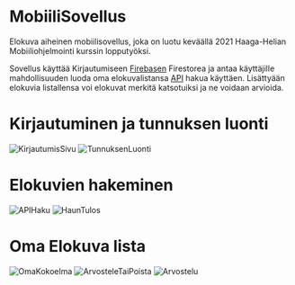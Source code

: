 # MobiiliSovellus

Elokuva aiheinen mobiilisovellus, joka on luotu keväällä 2021 Haaga-Helian Mobiiliohjelmointi kurssin lopputyöksi.

Sovellus käyttää Kirjautumiseen [Firebasen](https://firebase.google.com/) Firestorea ja antaa käyttäjille
mahdollisuuden luoda oma elokuvalistansa [API](https://www.omdbapi.com/) hakua käyttäen. Lisättyään elokuvia
listallensa voi elokuvat merkitä katsotuiksi ja ne voidaan arvioida.

# Kirjautuminen ja tunnuksen luonti

![KirjautumisSivu](readMeKuvat/KirjautumisSivu.PNG) ![TunnuksenLuonti](readMeKuvat/TunnuksenLuonti.PNG)

# Elokuvien hakeminen

![APIHaku](readMeKuvat/APIHaku.PNG) ![HaunTulos](readMeKuvat/HaunTulos.PNG)

# Oma Elokuva lista

![OmaKokoelma](readMeKuvat/OmaKokoelma.PNG) 
![ArvosteleTaiPoista](readMeKuvat/ArvosteleTaiPoista.PNG)
![Arvostelu](readMeKuvat/Arvostelu.PNG)

